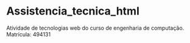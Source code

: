 # Assistencia_tecnica_html
Atividade de tecnologias web do curso de engenharia de computação.
Matrícula: 494131
